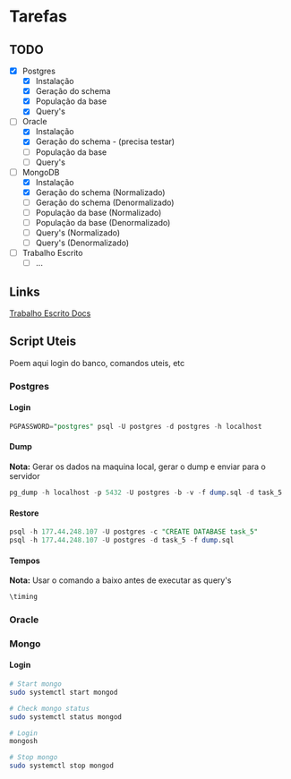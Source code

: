 # Tarefas

## TODO
- [x] Postgres
  - [x] Instalação
  - [x] Geração do schema
  - [X] População da base
  - [x] Query's
- [ ] Oracle
  - [x] Instalação
  - [x] Geração do schema - (precisa testar)
  - [ ] População da base
  - [ ] Query's
- [ ] MongoDB
  - [x] Instalação
  - [x] Geração do schema (Normalizado)
  - [ ] Geração do schema (Denormalizado)
  - [ ] População da base (Normalizado)
  - [ ] População da base (Denormalizado)
  - [ ] Query's (Normalizado)
  - [ ] Query's (Denormalizado)
- [ ] Trabalho Escrito
  - [ ] ...

## Links

[Trabalho Escrito Docs](https://docs.google.com/document/d/1jeczO2rFpab2idOCfGTQBtOFoKSoB22enhS4uMtodfc/edit?usp=sharing)

## Script Uteis

Poem aqui login do banco, comandos uteis, etc

### Postgres

#### Login

```sql
PGPASSWORD="postgres" psql -U postgres -d postgres -h localhost
```

#### Dump

**Nota:** Gerar os dados na maquina local, gerar o dump e enviar para o servidor

```sql
pg_dump -h localhost -p 5432 -U postgres -b -v -f dump.sql -d task_5
```

#### Restore

```sql
psql -h 177.44.248.107 -U postgres -c "CREATE DATABASE task_5"
psql -h 177.44.248.107 -U postgres -d task_5 -f dump.sql
```

#### Tempos

**Nota:** Usar o comando a baixo antes de executar as query's

```sql
\timing
```

### Oracle

### Mongo

#### Login

```bash
# Start mongo
sudo systemctl start mongod

# Check mongo status
sudo systemctl status mongod

# Login
mongosh

# Stop mongo
sudo systemctl stop mongod
```
